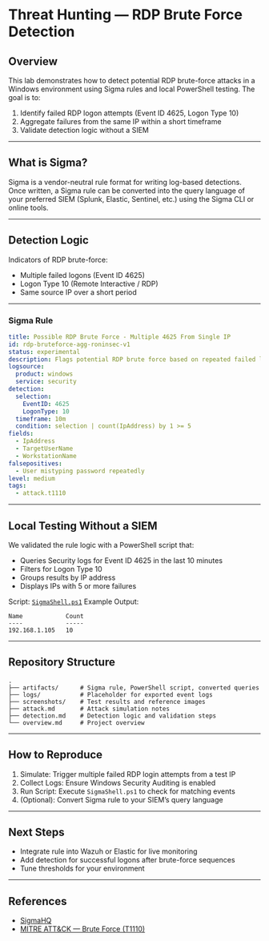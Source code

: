 # Threat Hunting — RDP Brute Force Detection

## Overview

This lab demonstrates how to detect potential RDP brute-force attacks in a Windows environment using Sigma rules and local PowerShell testing.
The goal is to:

1. Identify failed RDP logon attempts (Event ID 4625, Logon Type 10)
2. Aggregate failures from the same IP within a short timeframe
3. Validate detection logic without a SIEM

---

## What is Sigma?

Sigma is a vendor-neutral rule format for writing log-based detections.
Once written, a Sigma rule can be converted into the query language of your preferred SIEM (Splunk, Elastic, Sentinel, etc.) using the Sigma CLI or online tools.

---

## Detection Logic

Indicators of RDP brute-force:

* Multiple failed logons (Event ID 4625)
* Logon Type 10 (Remote Interactive / RDP)
* Same source IP over a short period

---

### Sigma Rule

```yaml
title: Possible RDP Brute Force - Multiple 4625 From Single IP
id: rdp-bruteforce-agg-roninsec-v1
status: experimental
description: Flags potential RDP brute force based on repeated failed logons (Event ID 4625) from the same source IP within a short timeframe.
logsource:
  product: windows
  service: security
detection:
  selection:
    EventID: 4625
    LogonType: 10
  timeframe: 10m
  condition: selection | count(IpAddress) by 1 >= 5
fields:
  - IpAddress
  - TargetUserName
  - WorkstationName
falsepositives:
  - User mistyping password repeatedly
level: medium
tags:
  - attack.t1110
```

---

## Local Testing Without a SIEM

We validated the rule logic with a PowerShell script that:

* Queries Security logs for Event ID 4625 in the last 10 minutes
* Filters for Logon Type 10
* Groups results by IP address
* Displays IPs with 5 or more failures

Script: [`SigmaShell.ps1`](./artifacts/SigmaShell.ps1)
Example Output:

```
Name            Count
----            -----
192.168.1.105   10
```

---

## Repository Structure

```
.
├── artifacts/      # Sigma rule, PowerShell script, converted queries
├── logs/           # Placeholder for exported event logs
├── screenshots/    # Test results and reference images
├── attack.md       # Attack simulation notes
├── detection.md    # Detection logic and validation steps
└── overview.md     # Project overview
```

---

## How to Reproduce

1. Simulate: Trigger multiple failed RDP login attempts from a test IP
2. Collect Logs: Ensure Windows Security Auditing is enabled
3. Run Script: Execute `SigmaShell.ps1` to check for matching events
4. (Optional): Convert Sigma rule to your SIEM’s query language

---

## Next Steps

* Integrate rule into Wazuh or Elastic for live monitoring
* Add detection for successful logons after brute-force sequences
* Tune thresholds for your environment

---

## References

* [SigmaHQ](https://github.com/SigmaHQ/sigma)
* [MITRE ATT\&CK — Brute Force (T1110)](https://attack.mitre.org/techniques/T1110/)

